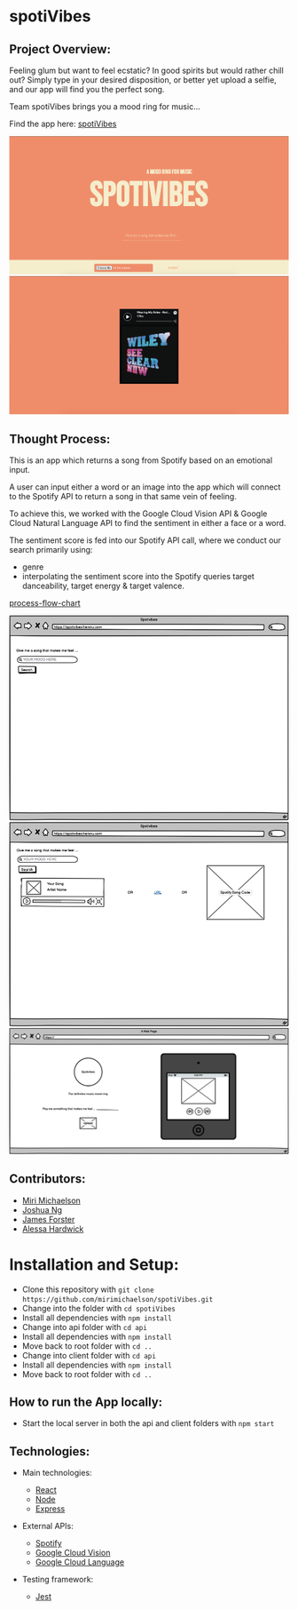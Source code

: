 # spotiVibes

## Project Overview:

Feeling glum but want to feel ecstatic?
In good spirits but would rather chill out?
Simply type in your desired disposition, or better yet upload a selfie, and our app will find you the perfect song.

Team spotiVibes brings you a mood ring for music...

Find the app here: [spotiVibes](http://spotivibes.surge.sh/)

![Front Page](./screenshots/screenshot1.png)
![Search Result](./screenshots/screenshot2.png)

## Thought Process:

This is an app which returns a song from Spotify based on an emotional input. 

A user can input either a word or an image into the app which will connect to the Spotify API to return a song in that same vein of feeling. 

To achieve this, we worked with the Google Cloud Vision API & Google Cloud Natural Language API to find the sentiment in either a face or a word. 

The sentiment score is fed into our Spotify API call, where we conduct our search primarily using:
- genre
- interpolating the sentiment score into the Spotify queries target danceability, target energy & target valence. 

[process-flow-chart](./thought-process.jpg?raw=true)

![Frontpage Wireframe](./diagrams/page-on-load.png)
![Search Wireframe](./diagrams/page-on-search.png)
![Final Wireframe](./diagrams/final-wireframe-design.png)

## Contributors:

- [Miri Michaelson](https://github.com/mirimichaelson)
- [Joshua Ng](https://github.com/JoshuaNg2332)
- [James Forster](https://github.com/jamesAforster)
- [Alessa Hardwick](https://github.com/alessa-lou)

Installation and Setup:
=======================

- Clone this repository with ```git clone https://github.com/mirimichaelson/spotiVibes.git```
- Change into the folder with ```cd spotiVibes```
- Install all dependencies with ```npm install```
- Change into api folder with ```cd api```
- Install all dependencies with ```npm install```
- Move back to root folder with ```cd ..```
- Change into client folder with ```cd api```
- Install all dependencies with ```npm install```
- Move back to root folder with ```cd ..```

## How to run the App locally:

- Start the local server in both the api and client folders with ```npm start```

## Technologies:

* Main technologies:

  - [React](https://reactjs.org/)
  - [Node](https://nodejs.org/en/)
  - [Express](https://expressjs.com)

* External APIs:

  - [Spotify](https://developer.spotify.com/documentation/web-api/)
  - [Google Cloud Vision](https://cloud.google.com/vision)
  - [Google Cloud Language](https://cloud.google.com/natural-language)

* Testing framework:

  - [Jest](https://jestjs.io)

